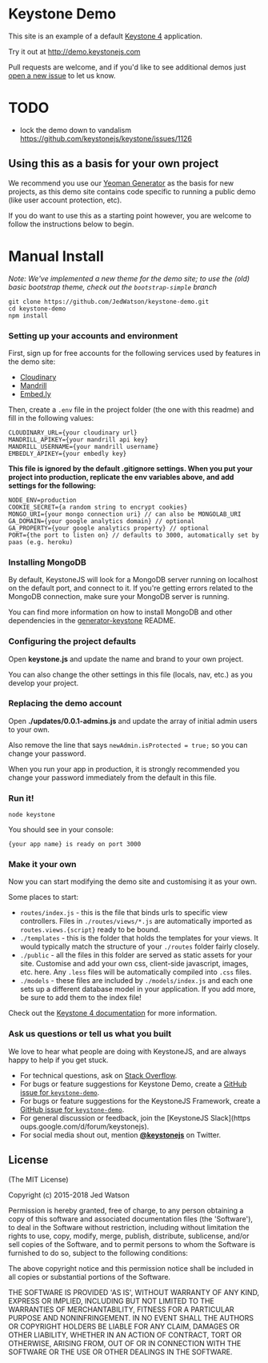 Keystone Demo
=============

This site is an example of a default [Keystone 4](http://keystonejs.com) application.

Try it out at http://demo.keystonejs.com

Pull requests are welcome, and if you'd like to see additional demos just [open a new issue](https://github.com/keystonejs/keystone-demo/issues/new) to let us know.

# TODO

* lock the demo down to vandalism https://github.com/keystonejs/keystone/issues/1126

## Using this as a basis for your own project

We recommend you use our [Yeoman Generator](https://github.com/JedWatson/generator-keystone) as the basis for new projects, as this demo site contains code specific to running a public demo (like user account protection, etc).

If you do want to use this as a starting point however, you are welcome to follow the instructions below to begin.

# Manual Install

*Note: We've implemented a new theme for the demo site; to use the (old) basic bootstrap theme, check out the `bootstrap-simple` branch*

    git clone https://github.com/JedWatson/keystone-demo.git
    cd keystone-demo
    npm install

### Setting up your accounts and environment

First, sign up for free accounts for the following services used by features in the demo site:

*   [Cloudinary](https://cloudinary.com/)
*   [Mandrill](https://www.mandrill.com/)
*   [Embed.ly](https://embed.ly/)

Then, create a `.env` file in the project folder (the one with this readme) and fill in the following values:

    CLOUDINARY_URL={your cloudinary url}
    MANDRILL_APIKEY={your mandrill api key}
    MANDRILL_USERNAME={your mandrill username}
    EMBEDLY_APIKEY={your embedly key}

**This file is ignored by the default .gitignore settings. When you put your project into production, replicate the env variables above, and add settings for the following:**

    NODE_ENV=production
    COOKIE_SECRET={a random string to encrypt cookies}
    MONGO_URI={your mongo connection uri} // can also be MONGOLAB_URI
    GA_DOMAIN={your google analytics domain} // optional
    GA_PROPERTY={your google analytics property} // optional
    PORT={the port to listen on} // defaults to 3000, automatically set by paas (e.g. heroku)


### Installing MongoDB

By default, KeystoneJS will look for a MongoDB server running on localhost on the default port, and connect to it. If you're getting errors related to the MongoDB connection, make sure your MongoDB server is running.

You can find more information on how to install MongoDB and other dependencies in the [generator-keystone](https://github.com/keystonejs/generator-keystone) README.

### Configuring the project defaults

Open **keystone.js** and update the name and brand to your own project.

You can also change the other settings in this file (locals, nav, etc.) as you develop your project.


### Replacing the demo account

Open **./updates/0.0.1-admins.js** and update the array of initial admin users to your own.

Also remove the line that says `newAdmin.isProtected = true;` so you can change your password.

When you run your app in production, it is strongly recommended you change your password immediately from the default in this file.

### Run it!

`node keystone`

You should see in your console:

`{your app name} is ready on port 3000`

### Make it your own

Now you can start modifying the demo site and customising it as your own.

Some places to start:

*   `routes/index.js` - this is the file that binds urls to specific view controllers. Files in `./routes/views/*.js` are automatically imported as `routes.views.{script}` ready to be bound.
*   `./templates` - this is the folder that holds the templates for your views. It would typically match the structure of your `./routes` folder fairly closely.
*   `./public` - all the files in this folder are served as static assets for your site. Customise and add your own css, client-side javascript, images, etc. here. Any `.less` files will be automatically compiled into `.css` files.
*   `./models` - these files are included by `./models/index.js` and each one sets up a different database model in your application. If you add more, be sure to add them to the index file!

Check out the [Keystone 4 documentation](http://keystonejs.netlify.com/) for more information.

### Ask us questions or tell us what you built

We love to hear what people are doing with KeystoneJS, and are always happy to help if you get stuck.

 * For technical questions, ask on [Stack Overflow](https://stackoverflow.com/tags/keystonejs).
 * For bugs or feature suggestions for Keystone Demo, create a [GitHub issue for `keystone-demo`](https://github.com/keystonejs/keystone-demo/issues).
 * For bugs or feature suggestions for the KeystoneJS Framework, create a [GitHub issue for `keystone-demo`](https://github.com/keystonejs/keystone/issues).
 * For general discussion or feedback, join the [KeystoneJS Slack](https oups.google.com/d/forum/keystonejs).
 * For social media shout out, mention [**@keystonejs**](https://twitter.com/keystonejs) on Twitter.

## License

(The MIT License)

Copyright (c) 2015-2018 Jed Watson

Permission is hereby granted, free of charge, to any person obtaining
a copy of this software and associated documentation files (the
'Software'), to deal in the Software without restriction, including
without limitation the rights to use, copy, modify, merge, publish,
distribute, sublicense, and/or sell copies of the Software, and to
permit persons to whom the Software is furnished to do so, subject to
the following conditions:

The above copyright notice and this permission notice shall be
included in all copies or substantial portions of the Software.

THE SOFTWARE IS PROVIDED 'AS IS', WITHOUT WARRANTY OF ANY KIND,
EXPRESS OR IMPLIED, INCLUDING BUT NOT LIMITED TO THE WARRANTIES OF
MERCHANTABILITY, FITNESS FOR A PARTICULAR PURPOSE AND NONINFRINGEMENT.
IN NO EVENT SHALL THE AUTHORS OR COPYRIGHT HOLDERS BE LIABLE FOR ANY
CLAIM, DAMAGES OR OTHER LIABILITY, WHETHER IN AN ACTION OF CONTRACT,
TORT OR OTHERWISE, ARISING FROM, OUT OF OR IN CONNECTION WITH THE
SOFTWARE OR THE USE OR OTHER DEALINGS IN THE SOFTWARE.